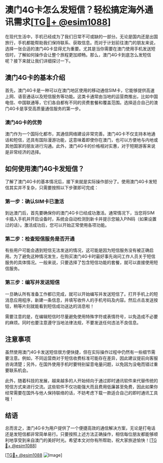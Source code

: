 # 澳门4G卡怎么发短信？轻松搞定海外通讯需求[[TG💪+ @esim1088](https://t.me/s/esim1088)]

在现代生活中，手机已经成为了我们日常不可或缺的一部分。无论是国内还是出国旅行，手机都能帮助我们保持联系、获取信息。而对于计划前往澳门的朋友来说，选择一张合适的澳门4G卡显得尤为重要。尤其是当你需要在澳门使用手机发送短信时，了解如何操作会让整个旅程更加顺畅。那么，澳门4G卡到底怎么发短信呢？接下来就让我们详细探讨一下。

## 澳门4G卡的基本介绍

首先，澳门4G卡是一种可以在澳门地区使用的移动通信SIM卡，它能够提供高速上网、语音通话以及短信服务等功能。这类卡通常由当地的运营商推出，比如中国电信、中国联通等，它们各自都有不同的资费套餐和覆盖范围。选择适合自己的澳门4G卡是享受高质量通信服务的第一步。

### 澳门4G卡的优势

澳门作为一个国际化都市，其通信网络建设非常完善。澳门4G卡不仅支持本地通话和短信，还具有国际漫游功能，这意味着即使你在澳门，也可以方便地与内地或其他国家的朋友进行沟通。此外，澳门4G卡的价格相对实惠，对于短期游客来说是非常经济的选择。

## 如何使用澳门4G卡发短信？

了解了澳门4G卡的基本情况后，接下来就是实际操作部分了。使用澳门4G卡发短信其实并不复杂，只需要按照以下步骤即可完成：

### 第一步：确认SIM卡已激活

到达澳门后，首先要确保你的澳门4G卡已经成功激活。通常情况下，当您将SIM卡插入手机并开启设备时，系统会自动检测到新卡并提示您输入PIN码（如果设置过的话）。激活成功后，您可以开始正常使用各项功能。

### 第二步：检查短信服务是否开通

有些用户可能会遇到短信无法发送的情况，这可能是因为短信服务没有被正确启用。为了避免这种情况发生，在购买澳门4G卡时最好事先询问工作人员关于短信服务的具体情况。一般来说，只要选择了包含短信功能的套餐，就可以直接使用短信服务。

### 第三步：编写并发送短信

一旦确认所有准备工作都已完成，就可以开始编写并发送短信了。打开手机上的短消息应用程序，新建一条信息，并填写收件人的手机号码及内容。然后点击发送按钮，稍等片刻就能看到短信成功送达的消息啦！

需要注意的是，在编辑短信时尽量避免使用特殊字符或表情符号，以免造成不必要的麻烦。同时也要注意遵守当地法律法规，不要发送任何违法不良信息。

## 注意事项

虽然使用澳门4G卡发送短信很方便快捷，但在实际操作过程中仍然有一些细节需要注意。例如，不同运营商对于短信收费标准可能存在差异，因此建议提前向客服咨询清楚；另外，在国外使用手机时要特别留意电量问题，以免因为没电而错过重要联系机会。

此外，随着科技的发展，越来越多的人开始倾向于通过即时通讯软件来代替传统的短信方式来进行交流。这些软件不仅功能强大而且费用低廉甚至免费，因此如果你经常需要在国外与他人保持联络的话，不妨考虑下载一款适合自己的即时通讯工具哦！

## 结语

总而言之，澳门4G卡为用户提供了一个便捷高效的通信解决方案，无论是打电话还是发短信都非常简单易行。只要按照上述方法正确操作，相信每位朋友都能够顺利地享受到来自澳门的美好时光。希望本文对你有所帮助，祝大家旅途愉快！[[TG💪+ @esim1088](https://t.me/s/esim1088)]

[[TG💪+ @esim1088](https://t.me/s/esim1088) ![Image](https://i.postimg.cc/4NQfJmqS/Snipaste-2025-05-13-00-14-12.png)]
